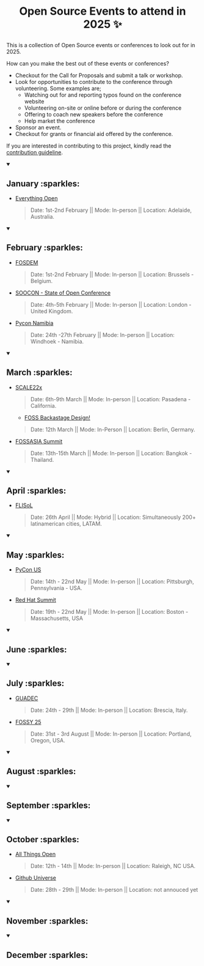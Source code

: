 # <p align="center"> Open Source Events to attend in 2025 :sparkles: </p>

This is a collection of Open Source events or conferences to look out for in 2025.

How can you make the best out of these events or conferences?
- Checkout for the Call for Proposals and submit a talk or workshop.
- Look for opportunities to contribute to the conference through volunteering. Some examples are;
  - Watching out for and reporting typos found on the conference website
  - Volunteering on-site or online before or during the conference
  - Offering to coach new speakers before the conference
  - Help market the conference
- Sponsor an event.
- Checkout for grants or financial aid offered by the conference.

If you are interested in contributing to this project, kindly read the [contribution guideline](https://github.com/Everything-Open-Source/open-source-events/blob/main/contributing.md).


<details open>
 <summary><h2> January :sparkles: </h2></summary>

- [Everything Open](https://2025.everythingopen.au/)
   > Date: 1st-2nd February || Mode: In-person || Location: Adelaide, Australia.

</details>

<details open>
 <summary><h2> February :sparkles: </h2></summary>

 - [FOSDEM](https://fosdem.org/2025/)
   > Date: 1st-2nd February || Mode: In-person || Location: Brussels - Belgium.
 - [SOOCON - State of Open Conference](https://stateofopencon.com/)
   > Date: 4th-5th February || Mode: In-person || Location: London - United Kingdom.
 - [Pycon Namibia](https://na.pycon.org)
   > Date: 24th -27th February || Mode: In-person || Location: Windhoek - Namibia.
   
</details>

<details open>
 <summary><h2> March :sparkles: </h2></summary>

- [SCALE22x](https://www.socallinuxexpo.org/scale/22x)
   > Date: 6th-9th March || Mode: In-person || Location: Pasadena - California.

   - [FOSS Backastage Design!](https://dev.events/conferences/foss-backstage-design-2025-vfrqahd3)
   > Date: 12th March || Mode: In-Person || Location: Berlin, Germany. 
  
- [FOSSASIA Summit](https://summit.fossasia.org)
   > Date: 13th-15th March || Mode: In-person || Location: Bangkok - Thailand.
</details>


<details open>
 <summary><h2> April :sparkles: </h2></summary>

 - [FLISoL](https://flisol.info/en)
   > Date: 26th April || Mode: Hybrid || Location: Simultaneously 200+ latinamerican cities, LATAM.

</details>


<details open>
 <summary><h2> May :sparkles: </h2></summary>

 - [PyCon US](https://us.pycon.org/2025/)
   > Date: 14th - 22nd May || Mode: In-person || Location: Pittsburgh, Pennsylvania - USA.

- [Red Hat Summit](https://www.redhat.com/en/summit)
   > Date: 19th - 22nd May || Mode: In-person || Location: Boston - Massachusetts, USA




</details>



<details open>
 <summary><h2> June :sparkles: </h2></summary>

</details>



<details open>
 <summary><h2> July :sparkles: </h2></summary>

</details>

- [GUADEC](https://events.gnome.org/event/259/)
   > Date: 24th - 29th || Mode: In-person || Location: Brescia, Italy.

- [FOSSY 25](https://2025.fossy.us/)
   > Date: 31st - 3rd August || Mode: In-person || Location: Portland, Oregon, USA.



<details open>
 <summary><h2> August :sparkles: </h2></summary>

</details>



<details open>
 <summary><h2> September :sparkles: </h2></summary>

</details>



<details open>
 <summary><h2> October :sparkles: </h2></summary>

</details>

- [All Things Open](https://2025.allthingsopen.org/)
   > Date: 12th - 14th || Mode: In-person || Location: Raleigh, NC USA.

- [Github Universe](https://githubuniverse.com/)
   > Date: 28th - 29th || Mode: In-person || Location: not annouced yet

<details open>
 <summary><h2> November :sparkles: </h2></summary>

</details>



<details open>
 <summary><h2> December :sparkles: </h2></summary>

</details>





